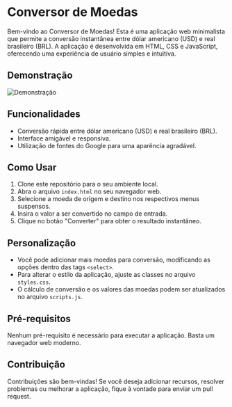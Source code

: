 # Conversor de Moedas

Bem-vindo ao Conversor de Moedas! Esta é uma aplicação web minimalista que permite a conversão instantânea entre dólar americano (USD) e real brasileiro (BRL). A aplicação é desenvolvida em HTML, CSS e JavaScript, oferecendo uma experiência de usuário simples e intuitiva.

## Demonstração

![Demonstração](inserir-link-da-imagem-aqui)

## Funcionalidades

- Conversão rápida entre dólar americano (USD) e real brasileiro (BRL).
- Interface amigável e responsiva.
- Utilização de fontes do Google para uma aparência agradável.

## Como Usar

1. Clone este repositório para o seu ambiente local.
2. Abra o arquivo `index.html` no seu navegador web.
3. Selecione a moeda de origem e destino nos respectivos menus suspensos.
4. Insira o valor a ser convertido no campo de entrada.
5. Clique no botão "Converter" para obter o resultado instantâneo.

## Personalização

- Você pode adicionar mais moedas para conversão, modificando as opções dentro das tags `<select>`.
- Para alterar o estilo da aplicação, ajuste as classes no arquivo `styles.css`.
- O cálculo de conversão e os valores das moedas podem ser atualizados no arquivo `scripts.js`.

## Pré-requisitos

Nenhum pré-requisito é necessário para executar a aplicação. Basta um navegador web moderno.

## Contribuição

Contribuições são bem-vindas! Se você deseja adicionar recursos, resolver problemas ou melhorar a aplicação, fique à vontade para enviar um pull request.
